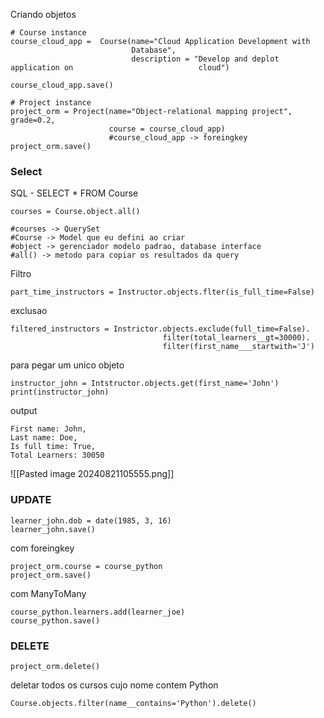 Criando objetos

```
# Course instance
course_cloud_app =  Course(name="Cloud Application Development with
                           Database",
                           description = "Develop and deplot application on                            cloud")

course_cloud_app.save()

# Project instance
project_orm = Project(name="Object-relational mapping project", grade=0.2, 
                      course = course_cloud_app) 
                      #course_cloud_app -> foreingkey
project_orm.save()
```

### Select

SQL - SELECT * FROM Course
```
courses = Course.object.all()

#courses -> QuerySet 
#Course -> Model que eu defini ao criar
#object -> gerenciador modelo padrao, database interface
#all() -> metodo para copiar os resultados da query
```

Filtro
```
part_time_instructors = Instructor.objects.flter(is_full_time=False)
```

exclusao
```
filtered_instructors = Instrictor.objects.exclude(full_time=False).
                                  filter(total_learners__gt=30000).
                                  filter(first_name___startwith='J')
```

para pegar um unico objeto
```
instructor_john = Intstructor.objects.get(first_name='John')
print(instructor_john)
```
output
```
First name: John,
Last name: Doe,
Is full time: True,
Total Learners: 30050
```

![[Pasted image 20240821105555.png]]

### UPDATE

```
learner_john.dob = date(1985, 3, 16)
learner_john.save()
```

com foreingkey

```
project_orm.course = course_python
project_orm.save()
```

com ManyToMany

```
course_python.learners.add(learner_joe)
course_python.save()
```

### DELETE

```
project_orm.delete()
```

deletar todos os cursos cujo nome contem Python

```
Course.objects.filter(name__contains='Python').delete()
```

